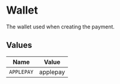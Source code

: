 # Wallet

The wallet used when creating the payment.


## Values

| Name       | Value      |
| ---------- | ---------- |
| `APPLEPAY` | applepay   |